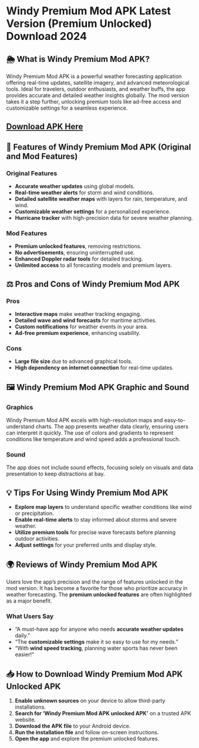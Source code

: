 # Windy Premium Mod APK Latest Version (Premium Unlocked) Download 2024

## 🌦️ What is Windy Premium Mod APK?

Windy Premium Mod APK is a powerful weather forecasting application offering real-time updates, satellite imagery, and advanced meteorological tools. Ideal for travelers, outdoor enthusiasts, and weather buffs, the app provides accurate and detailed weather insights globally. The mod version takes it a step further, unlocking premium tools like ad-free access and customizable settings for a seamless experience.

## [Download APK Here](https://modhello.com/)

## 🌟 Features of Windy Premium Mod APK (Original and Mod Features)

### Original Features
- **Accurate weather updates** using global models.
- **Real-time weather alerts** for storm and wind conditions.
- **Detailed satellite weather maps** with layers for rain, temperature, and wind.
- **Customizable weather settings** for a personalized experience.
- **Hurricane tracker** with high-precision data for severe weather planning.

### Mod Features
- **Premium unlocked features**, removing restrictions.
- **No advertisements**, ensuring uninterrupted use.
- **Enhanced Doppler radar tools** for detailed tracking.
- **Unlimited access** to all forecasting models and premium layers.

## ⚖️ Pros and Cons of Windy Premium Mod APK

### Pros
- **Interactive maps** make weather tracking engaging.
- **Detailed wave and wind forecasts** for maritime activities.
- **Custom notifications** for weather events in your area.
- **Ad-free premium experience**, enhancing usability.

### Cons
- **Large file size** due to advanced graphical tools.
- **High dependency on internet connection** for real-time updates.

## 🖼️ Windy Premium Mod APK Graphic and Sound

### Graphics
Windy Premium Mod APK excels with high-resolution maps and easy-to-understand charts. The app presents weather data clearly, ensuring users can interpret it quickly. The use of colors and gradients to represent conditions like temperature and wind speed adds a professional touch.

### Sound
The app does not include sound effects, focusing solely on visuals and data presentation to keep distractions at bay.

## 💡 Tips For Using Windy Premium Mod APK

- **Explore map layers** to understand specific weather conditions like wind or precipitation.
- **Enable real-time alerts** to stay informed about storms and severe weather.
- **Utilize premium tools** for precise wave forecasts before planning outdoor activities.
- **Adjust settings** for your preferred units and display style.

## 🌍 Reviews of Windy Premium Mod APK

Users love the app’s precision and the range of features unlocked in the mod version. It has become a favorite for those who prioritize accuracy in weather forecasting. The **premium unlocked features** are often highlighted as a major benefit.

### What Users Say
- “A must-have app for anyone who needs **accurate weather updates** daily.”
- “The **customizable settings** make it so easy to use for my needs.”
- “With **wind speed tracking**, planning water sports has never been easier!”

## 📥 How to Download Windy Premium Mod APK Unlocked APK

1. **Enable unknown sources** on your device to allow third-party installations.
2. **Search for ‘Windy Premium Mod APK unlocked APK’** on a trusted APK website.
3. **Download the APK file** to your Android device.
4. **Run the installation file** and follow on-screen instructions.
5. **Open the app** and explore the premium unlocked features.
